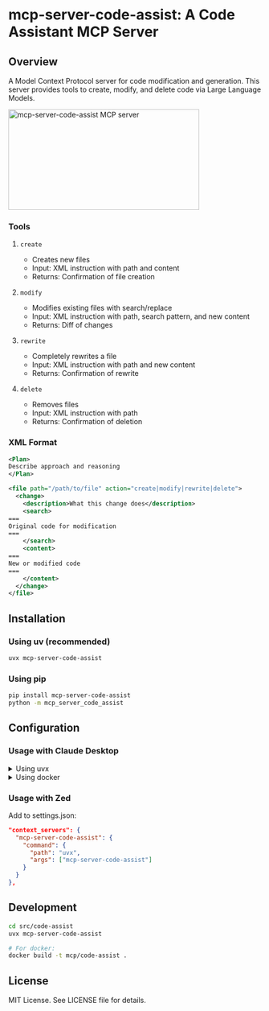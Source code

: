 # mcp-server-code-assist: A Code Assistant MCP Server

## Overview

A Model Context Protocol server for code modification and generation. This server provides tools to create, modify, and delete code via Large Language Models.

<a href="https://glama.ai/mcp/servers/pk7xbajohp">
  <img width="380" height="200" src="https://glama.ai/mcp/servers/pk7xbajohp/badge" alt="mcp-server-code-assist MCP server" />
</a>

### Tools

1. `create`
   - Creates new files
   - Input: XML instruction with path and content
   - Returns: Confirmation of file creation

2. `modify`
   - Modifies existing files with search/replace
   - Input: XML instruction with path, search pattern, and new content
   - Returns: Diff of changes

3. `rewrite`
   - Completely rewrites a file
   - Input: XML instruction with path and new content
   - Returns: Confirmation of rewrite

4. `delete`
   - Removes files
   - Input: XML instruction with path
   - Returns: Confirmation of deletion

### XML Format

```xml
<Plan>
Describe approach and reasoning
</Plan>

<file path="/path/to/file" action="create|modify|rewrite|delete">
  <change>
    <description>What this change does</description>
    <search>
===
Original code for modification
===
    </search>
    <content>
===
New or modified code
===
    </content>
  </change>
</file>
```

## Installation

### Using uv (recommended)

```bash
uvx mcp-server-code-assist
```

### Using pip

```bash
pip install mcp-server-code-assist
python -m mcp_server_code_assist
```

## Configuration

### Usage with Claude Desktop

<details>
<summary>Using uvx</summary>

```json
"mcpServers": {
  "code-assist": {
    "command": "uvx",
    "args": ["mcp-server-code-assist"]
  }
}
```
</details>

<details>
<summary>Using docker</summary>

```json
"mcpServers": {
  "code-assist": {
    "command": "docker",
    "args": ["run", "--rm", "-i", "--mount", "type=bind,src=/Users/username,dst=/Users/username", "mcp/code-assist"]
  }
}
```
</details>

### Usage with Zed

Add to settings.json:

```json
"context_servers": {
  "mcp-server-code-assist": {
    "command": {
      "path": "uvx",
      "args": ["mcp-server-code-assist"]
    }
  }
},
```

## Development

```bash
cd src/code-assist
uvx mcp-server-code-assist

# For docker:
docker build -t mcp/code-assist .
```

## License

MIT License. See LICENSE file for details.